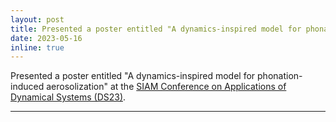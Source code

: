 ```yaml
---
layout: post
title: Presented a poster entitled "A dynamics-inspired model for phonation- induced aerosolization" at the SIAM Conference on Applications of Dynamical Systems (DS23) 
date: 2023-05-16
inline: true
---
```


 Presented a poster entitled "A dynamics-inspired model for phonation- induced aerosolization" at the [SIAM Conference on Applications of Dynamical Systems (DS23)](https://www.siam.org/conferences/cm/conference/ds23).

***